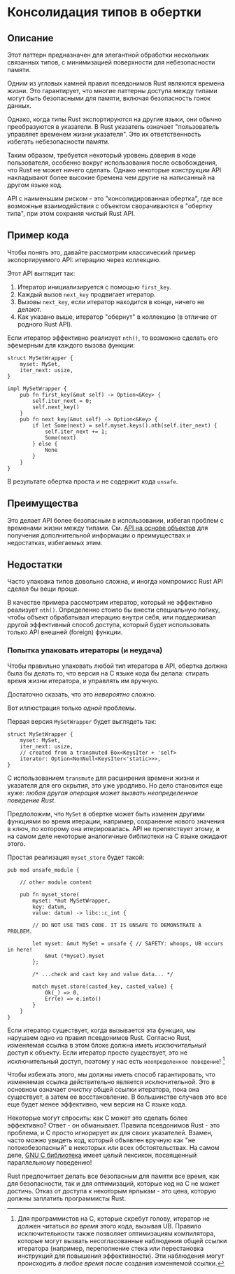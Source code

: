 # Консолидация типов в обертки

## Описание

Этот паттерн предназначен для элегантной обработки нескольких связанных типов,
с минимизацией поверхности для небезопасности памяти.

Одним из угловых камней правил псевдонимов Rust являются времена жизни.
Это гарантирует, что многие паттерны доступа между типами могут быть безопасными для памяти,
включая безопасность гонок данных.

Однако, когда типы Rust экспортируются на другие языки, они обычно преобразуются
в указатели. В Rust указатель означает "пользователь управляет временем жизни указателя".
Это их ответственность избегать небезопасности памяти.

Таким образом, требуется некоторый уровень доверия в коде пользователя, особенно вокруг использования после освобождения,
что Rust не может ничего сделать. Однако некоторые конструкции API накладывают более высокие бремена
чем другие на написанный на другом языке код.

API с наименьшим риском - это "консолидированная обертка", где все возможные взаимодействия
с объектом сворачиваются в "обертку типа", при этом сохраняя чистый Rust API.

## Пример кода

Чтобы понять это, давайте рассмотрим классический пример экспортируемого API: итерацию
через коллекцию.

Этот API выглядит так:

1. Итератор инициализируется с помощью `first_key`.
2. Каждый вызов `next_key` продвигает итератор.
3. Вызовы `next_key`, если итератор находится в конце, ничего не делают.
4. Как указано выше, итератор "обернут" в коллекцию (в отличие от родного
   Rust API).

Если итератор эффективно реализует `nth()`, то возможно сделать его
эфемерным для каждого вызова функции:

```rust,ignore
struct MySetWrapper {
    myset: MySet,
    iter_next: usize,
}

impl MySetWrapper {
    pub fn first_key(&mut self) -> Option<&Key> {
        self.iter_next = 0;
        self.next_key()
    }
    pub fn next_key(&mut self) -> Option<&Key> {
        if let Some(next) = self.myset.keys().nth(self.iter_next) {
            self.iter_next += 1;
            Some(next)
        } else {
            None
        }
    }
}
```

В результате обертка проста и не содержит кода `unsafe`.

## Преимущества

Это делает API более безопасным в использовании, избегая проблем с временами жизни между типами.
См. [API на основе объектов](./export.md) для получения дополнительной информации о преимуществах и недостатках,
избегаемых этим.

## Недостатки

Часто упаковка типов довольно сложна, и иногда компромисс Rust API сделал бы вещи проще.

В качестве примера рассмотрим итератор, который не эффективно реализует `nth()`.
Определенно стоило бы внести специальную логику, чтобы объект обрабатывал
итерацию внутри себя, или поддерживал другой эффективный способ доступа,
который будет использовать только API внешней (foreign) функции.

### Попытка упаковать итераторы (и неудача)

Чтобы правильно упаковать любой тип итератора в API, обертка должна была бы
делать то, что версия на C языке кода бы делала: стирать время жизни итератора,
и управлять им вручную.

Достаточно сказать, что это _невероятно_ сложно.

Вот иллюстрация только _одной_ проблемы.

Первая версия `MySetWrapper` будет выглядеть так:

```rust,ignore
struct MySetWrapper {
    myset: MySet,
    iter_next: usize,
    // created from a transmuted Box<KeysIter + 'self>
    iterator: Option<NonNull<KeysIter<'static>>>,
}
```

С использованием `transmute` для расширения времени жизни и указателя для его скрытия,
это уже уродливо. Но дело становится еще хуже: _любая другая операция может вызвать
неопределенное поведение Rust_.

Предположим, что `MySet` в обертке может быть изменен другими
функциями во время итерации, например, сохранение нового значения в ключ, по которому она
итерировалась. API не препятствует этому, и на самом деле некоторые аналогичные библиотеки на C языке ожидают этого.

Простая реализация `myset_store` будет такой:

```rust,ignore
pub mod unsafe_module {

    // other module content

    pub fn myset_store(
        myset: *mut MySetWrapper,
        key: datum,
        value: datum) -> libc::c_int {

        // DO NOT USE THIS CODE. IT IS UNSAFE TO DEMONSTRATE A PROLBEM.

        let myset: &mut MySet = unsafe { // SAFETY: whoops, UB occurs in here!
            &mut (*myset).myset
        };

        /* ...check and cast key and value data... */

        match myset.store(casted_key, casted_value) {
            Ok(_) => 0,
            Err(e) => e.into()
        }
    }
}
```

Если итератор существует, когда вызывается эта функция, мы нарушаем одно из правил псевдонимов Rust.
Согласно Rust, изменяемая ссылка в этом блоке должна иметь _исключительный_ доступ к объекту. Если итератор просто существует, это не исключительный доступ,
поэтому у нас есть `неопределенное поведение`! [^1]

Чтобы избежать этого, мы должны иметь способ гарантировать, что изменяемая ссылка действительно является исключительной.
Это в основном означает очистку общей ссылки итератора, пока она существует,
а затем ее восстановление. В большинстве случаев это все еще будет менее эффективно, чем
версия на C языке кода.

Некоторые могут спросить: как C может это сделать более эффективно?
Ответ - он обманывает. Правила псевдонимов Rust - это проблема, и C просто игнорирует
их для своих указателей. Взамен, часто можно увидеть код, который объявлен
вручную как "не потокобезопасный" в некоторых или всех обстоятельствах. На самом деле,
[GNU C библиотека](https://manpages.debian.org/buster/manpages/attributes.7.en.html)
имеет целый лексикон, посвященный параллельному поведению!

Rust предпочитает делать все безопасным для памяти все время, как для безопасности, так и для
оптимизаций, которые код на C не может достичь. Отказ от доступа к некоторым ярлыкам -
это цена, которую должны заплатить программисты Rust.

[^1]: Для программистов на C, которые скребут голову, итератор не должен
читаться _во время_ этого кода, вызывая UB. Правило исключительности также позволяет
оптимизациям компилятора, которые могут вызвать несогласованные наблюдения общей ссылки итератора (например, переполнение стека или перестановка инструкций для повышения эффективности).
Эти наблюдения могут происходить _в любое время после_ создания изменяемой ссылки.
